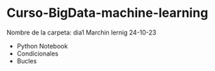 # Curso-BigData-machine-learning

Nombre de la carpeta: dia1 Marchin lernig 24-10-23

- Python Notebook 
- Condicionales
- Bucles
